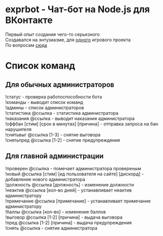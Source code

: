 # exprbot - Чат-бот на Node.js для ВКонтакте
Первый опыт создания чего-то серьезного <br>
Создавался на энтузиазме, для [одного](https://expr.space) игрового проекта <br>
По вопросам [сюда](vk.com/a13xm)

# Список команд
## Для обычных администраторов
!статус - проверка работоспособности бота <br>
!команды - выводит список команд <br>
!админы - список администраторов <br>
!статистика @ссылка - статистика администратора <br>
!наказания @ссылка - выводит наказания администратора <br>!оффбан [стим] [срок в минутах] [причина] - отправка запроса на бан нарушителя <br>
!снятьвыг @ссылка [1-3] - снятие выговора <br>
!снятьпред @ссылка [1-2] - снятие предупреждения
## Для главной администрации
!проверен @ссылка - помечает администратора провереным <br>
!новый @ссылка [стим] [ид пользователя на сайте] [дискорд] - добавление нового администратора <br>
!должность @ссылка [должность] - изменение должности <br>
!неактив @ссылка [кол-во дней] - устанавливает неактив администратору <br>
!примечание @ссылка [примечание] - устанавливает примечание администратору <br>
!баллы @ссылка [кол-во] - изменение баллов <br>
!выговор @ссылка [1-2] [причина] - выдача выговора <br>
!пред @ссылка [1-2] [причина] - выдача предупреждения <br>
!снять @ссылка - снятие администратора <br>
